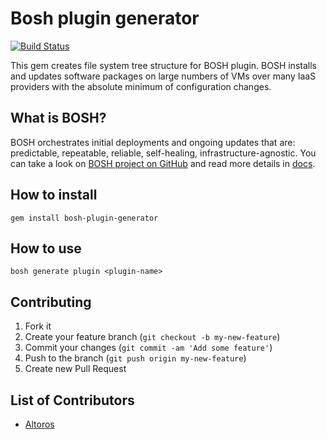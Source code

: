 # Bosh plugin generator
[![Build Status](https://travis-ci.org/Altoros/bosh-plugin-generator.svg?branch=master)](https://travis-ci.org/Altoros/bosh-plugin-generator)

This gem creates file system tree structure for BOSH plugin. BOSH installs and updates software packages on large numbers of VMs over many IaaS providers with the absolute minimum of configuration changes.

## What is BOSH?
BOSH orchestrates initial deployments and ongoing updates that are: predictable, repeatable, reliable, self-healing, infrastructure-agnostic. You can take a look on [BOSH project on GitHub](https://github.com/cloudfoundry/bosh) and read more details in [docs](http://docs.cloudfoundry.org/bosh/).

## How to install
```
gem install bosh-plugin-generator
```

## How to use
```
bosh generate plugin <plugin-name>
```

## Contributing

1. Fork it
2. Create your feature branch (`git checkout -b my-new-feature`)
3. Commit your changes (`git commit -am 'Add some feature'`)
4. Push to the branch (`git push origin my-new-feature`)
5. Create new Pull Request

## List of Contributors

* [Altoros](https://www.altoros.com)
